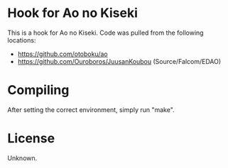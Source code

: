 # Hook for Ao no Kiseki

This is a hook for Ao no Kiseki. Code was pulled from the following locations:
* https://github.com/otoboku/ao
* https://github.com/Ouroboros/JuusanKoubou (Source/Falcom/EDAO)

# Compiling

After setting the correct environment, simply run "make".

# License

Unknown.
